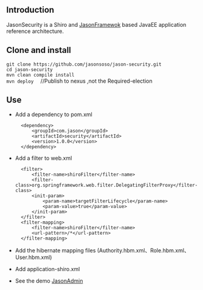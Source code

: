 ## Introduction ##
JasonSecurity is a Shiro and [JasonFramewok](https://github.com/jasonsoso/jason-framework "jason-framework") based JavaEE application reference architecture.


## Clone and install ##
`git clone https://github.com/jasonsoso/jason-security.git`   
`cd jason-security`   
`mvn clean compile install`   
`mvn deploy  `          //Publish to nexus ,not the Required-election


## Use  ##


- Add a dependency to pom.xml 

        <dependency>        
            <groupId>com.jason</groupId>        
            <artifactId>security</artifactId>       
            <version>1.0.0</version>        
        </dependency>   

- Add a filter to web.xml

        <filter>
            <filter-name>shiroFilter</filter-name>
            <filter-class>org.springframework.web.filter.DelegatingFilterProxy</filter-class>
            <init-param>
                <param-name>targetFilterLifecycle</param-name>
                <param-value>true</param-value>
            </init-param>
        </filter>
        <filter-mapping>
            <filter-name>shiroFilter</filter-name>
            <url-pattern>/*</url-pattern>
        </filter-mapping>

- Add the hibernate mapping files (Authority.hbm.xml、Role.hbm.xml、User.hbm.xml)

- Add application-shiro.xml

- See the demo [JasonAdmin](https://github.com/jasonsoso/jason-admin "jason-admin")

